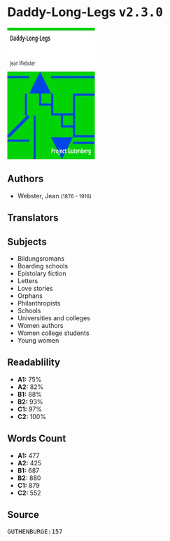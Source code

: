 # Daddy-Long-Legs <kbd>v2.3.0</kbd>

![](./cover.medium.jpg "")

## Authors


 - Webster, Jean <small>(1876 - 1916)</small>

## Translators



## Subjects


 - Bildungsromans
 - Boarding schools
 - Epistolary fiction
 - Letters
 - Love stories
 - Orphans
 - Philanthropists
 - Schools
 - Universities and colleges
 - Women authors
 - Women college students
 - Young women

## Readablility


 - **A1:** 75%
 - **A2:** 82%
 - **B1:** 88%
 - **B2:** 93%
 - **C1:** 97%
 - **C2:** 100%

## Words Count


 - **A1:** 477
 - **A2:** 425
 - **B1:** 687
 - **B2:** 880
 - **C1:** 879
 - **C2:** 552

## Source


<kbd>GUTHENBURGE:157</kbd>
